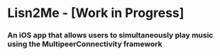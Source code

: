 # Lisn2Me - [Work in Progress]
### An iOS app that allows users to simultaneously play music using the MultipeerConnectivity framework
